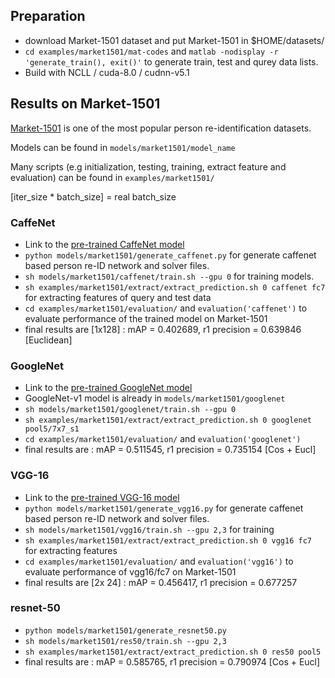 

## Preparation
- download Market-1501 dataset and put Market-1501 in $HOME/datasets/
- `cd examples/market1501/mat-codes` and `matlab -nodisplay -r  'generate_train(), exit()'` to generate train, test and qurey data lists.
- Build with NCLL / cuda-8.0 / cudnn-v5.1

## Results on Market-1501

[Market-1501](http://liangzheng.com.cn/Project/state_of_the_art_market1501.html) is one of the most popular person re-identification datasets.

Models can be found in `models/market1501/model_name`

Many scripts (e.g initialization, testing, training, extract feature and evaluation) can be found in `examples/market1501/`

[iter_size * batch_size] = real batch_size

### CaffeNet
- Link to the [pre-trained CaffeNet model](http://dl.caffe.berkeleyvision.org/bvlc_reference_caffenet.caffemodel)
- `python models/market1501/generate_caffenet.py` for generate caffenet based person re-ID network and solver files.
- `sh models/market1501/caffenet/train.sh --gpu 0` for training models.
- `sh examples/market1501/extract/extract_prediction.sh 0 caffenet fc7` for extracting features of query and test data
- `cd examples/market1501/evaluation/` and `evaluation('caffenet')` to evaluate performance of the trained model on Market-1501
- final results are [1x128] : mAP = 0.402689, r1 precision = 0.639846 [Euclidean]

### GoogleNet
- Link to the [pre-trained GoogleNet model](http://dl.caffe.berkeleyvision.org/bvlc_googlenet.caffemodel)
- GoogleNet-v1 model is already in `models/market1501/googlenet`
- `sh models/market1501/googlenet/train.sh --gpu 0`
- `sh examples/market1501/extract/extract_prediction.sh 0 googlenet pool5/7x7_s1`
- `cd examples/market1501/evaluation/` and `evaluation('googlenet')`
- final results are : mAP = 0.511545, r1 precision = 0.735154 [Cos + Eucl]

### VGG-16
- Link to the [pre-trained VGG-16 model](http://www.robots.ox.ac.uk/~vgg/software/very_deep/caffe/VGG_ILSVRC_16_layers.caffemodel)
- `python models/market1501/generate_vgg16.py` for generate caffenet based person re-ID network and solver files.
- `sh models/market1501/vgg16/train.sh --gpu 2,3` for training
- `sh examples/market1501/extract/extract_prediction.sh 0 vgg16 fc7` for extracting features
- `cd examples/market1501/evaluation/` and `evaluation('vgg16')` to evaluate performance of vgg16/fc7 on Market-1501
- final results are [2x 24] : mAP = 0.456417, r1 precision = 0.677257

### resnet-50
- `python models/market1501/generate_resnet50.py`
- `sh models/market1501/res50/train.sh --gpu 2,3`
- `sh examples/market1501/extract/extract_prediction.sh 0 res50 pool5`
- final results are : mAP = 0.585765, r1 precision = 0.790974 [Cos + Eucl]
